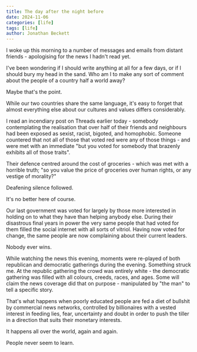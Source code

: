 ```yaml
---
title: The day after the night before
date: 2024-11-06
categories: [life]
tags: [life]
author: Jonathan Beckett
---
```


I woke up this morning to a number of messages and emails from distant friends - apologising for the news I hadn't read yet.

I've been wondering if I should write anything at all for a few days, or if I should bury my head in the sand. Who am I to make any sort of comment about the people of a country half a world away?

Maybe that's the point.

While our two countries share the same language, it's easy to forget that almost everything else about our cultures and values differs considerably.

I read an incendiary post on Threads earlier today - somebody contemplating the realisation that over half of their friends and neighbours had been exposed as sexist, racist, bigoted, and homophobic. Someone countered that not all of those that voted red were any of those things - and were met with an immediate "but you voted for somebody that brazenly exhibits all of those traits".

Their defence centred around the cost of groceries - which was met with a horrible truth; "so you value the price of groceries over human rights, or any vestige of morality?"

Deafening silence followed.

It's no better here of course.

Our last government was voted for largely by those more interested in holding on to what they have than helping anybody else. During their disastrous final years in power the very same people that had voted for them filled the social internet with all sorts of vitriol. Having now voted for change, the same people are now complaining about their current leaders.

Nobody ever wins.

While watching the news this evening, moments were re-played of both republican and democratic gatherings during the evening. Something struck me. At the republic gathering the crowd was entirely white - the democratic gathering was filled with all colours, creeds, races, and ages. Some will claim the news coverage did that on purpose - manipulated by "the man" to tell a specific story.

That's what happens when poorly educated people are fed a diet of bullshit by commercial news networks, controlled by billionaires with a vested interest in feeding lies, fear, uncertainty and doubt in order to push the tiller in a direction that suits their monetary interests.

It happens all over the world, again and again.

People never seem to learn.